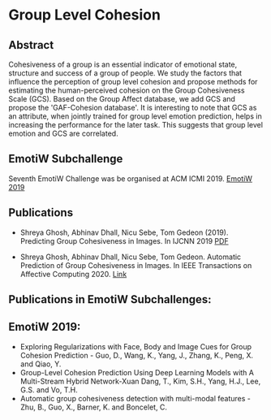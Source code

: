 # Group Level Cohesion

## Abstract
Cohesiveness of a group is an essential indicator of emotional state, structure and success of a group of people. We study the factors that influence the perception of group level cohesion and propose methods for estimating the human-perceived cohesion on the Group Cohesiveness Scale (GCS). Based on the Group Affect database, we add GCS and propose the 'GAF-Cohesion database'.  It is interesting to note that GCS as an attribute, when jointly trained for group level emotion prediction, helps in increasing the performance for the later task. This suggests that group level emotion and GCS are correlated.

## EmotiW Subchallenge
Seventh EmotiW Challenge was be organised at ACM ICMI 2019. [EmotiW 2019](https://sites.google.com/view/emotiw2019) 

## Publications
- Shreya Ghosh, Abhinav Dhall, Nicu Sebe, Tom Gedeon (2019). Predicting Group Cohesiveness in Images. In IJCNN 2019 [PDF](https://ieeexplore.ieee.org/abstract/document/8852184)  

- Shreya Ghosh, Abhinav Dhall, Nicu Sebe, Tom Gedeon. Automatic Prediction of Group Cohesiveness in Images. In IEEE Transactions on Affective Computing 2020. [Link](https://ieeexplore.ieee.org/abstract/document/9204834)

## Publications in EmotiW Subchallenges:
## EmotiW 2019:
- Exploring Regularizations with Face, Body and Image Cues for Group Cohesion Prediction - Guo, D., Wang, K., Yang, J., Zhang, K., Peng, X. and Qiao, Y.
- Group-Level Cohesion Prediction Using Deep Learning Models with A Multi-Stream Hybrid Network-Xuan Dang, T., Kim, S.H., Yang, H.J., Lee, G.S. and Vo, T.H.
- Automatic group cohesiveness detection with multi-modal features - Zhu, B., Guo, X., Barner, K. and Boncelet, C.
